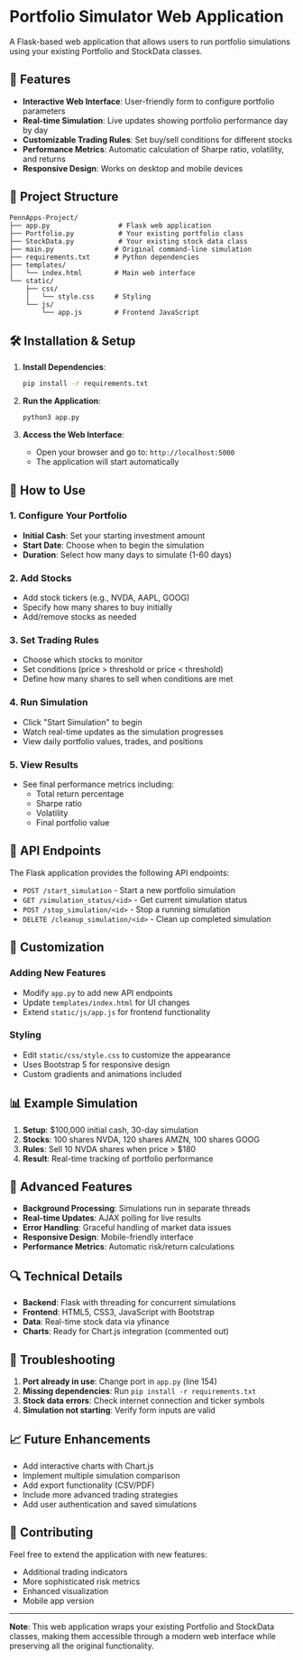 # Portfolio Simulator Web Application

A Flask-based web application that allows users to run portfolio simulations using your existing Portfolio and StockData classes.

## 🚀 Features

- **Interactive Web Interface**: User-friendly form to configure portfolio parameters
- **Real-time Simulation**: Live updates showing portfolio performance day by day
- **Customizable Trading Rules**: Set buy/sell conditions for different stocks
- **Performance Metrics**: Automatic calculation of Sharpe ratio, volatility, and returns
- **Responsive Design**: Works on desktop and mobile devices

## 📁 Project Structure

```
PennApps-Project/
├── app.py                 # Flask web application
├── Portfolio.py           # Your existing portfolio class
├── StockData.py           # Your existing stock data class
├── main.py               # Original command-line simulation
├── requirements.txt      # Python dependencies
├── templates/
│   └── index.html        # Main web interface
└── static/
    ├── css/
    │   └── style.css     # Styling
    └── js/
        └── app.js        # Frontend JavaScript
```

## 🛠️ Installation & Setup

1. **Install Dependencies**:
   ```bash
   pip install -r requirements.txt
   ```

2. **Run the Application**:
   ```bash
   python3 app.py
   ```

3. **Access the Web Interface**:
   - Open your browser and go to: `http://localhost:5000`
   - The application will start automatically

## 🎯 How to Use

### 1. Configure Your Portfolio
- **Initial Cash**: Set your starting investment amount
- **Start Date**: Choose when to begin the simulation
- **Duration**: Select how many days to simulate (1-60 days)

### 2. Add Stocks
- Add stock tickers (e.g., NVDA, AAPL, GOOG)
- Specify how many shares to buy initially
- Add/remove stocks as needed

### 3. Set Trading Rules
- Choose which stocks to monitor
- Set conditions (price > threshold or price < threshold)
- Define how many shares to sell when conditions are met

### 4. Run Simulation
- Click "Start Simulation" to begin
- Watch real-time updates as the simulation progresses
- View daily portfolio values, trades, and positions

### 5. View Results
- See final performance metrics including:
  - Total return percentage
  - Sharpe ratio
  - Volatility
  - Final portfolio value

## 🔧 API Endpoints

The Flask application provides the following API endpoints:

- `POST /start_simulation` - Start a new portfolio simulation
- `GET /simulation_status/<id>` - Get current simulation status
- `POST /stop_simulation/<id>` - Stop a running simulation
- `DELETE /cleanup_simulation/<id>` - Clean up completed simulation

## 🎨 Customization

### Adding New Features
- Modify `app.py` to add new API endpoints
- Update `templates/index.html` for UI changes
- Extend `static/js/app.js` for frontend functionality

### Styling
- Edit `static/css/style.css` to customize the appearance
- Uses Bootstrap 5 for responsive design
- Custom gradients and animations included

## 📊 Example Simulation

1. **Setup**: $100,000 initial cash, 30-day simulation
2. **Stocks**: 100 shares NVDA, 120 shares AMZN, 100 shares GOOG
3. **Rules**: Sell 10 NVDA shares when price > $180
4. **Result**: Real-time tracking of portfolio performance

## 🚀 Advanced Features

- **Background Processing**: Simulations run in separate threads
- **Real-time Updates**: AJAX polling for live results
- **Error Handling**: Graceful handling of market data issues
- **Responsive Design**: Mobile-friendly interface
- **Performance Metrics**: Automatic risk/return calculations

## 🔍 Technical Details

- **Backend**: Flask with threading for concurrent simulations
- **Frontend**: HTML5, CSS3, JavaScript with Bootstrap
- **Data**: Real-time stock data via yfinance
- **Charts**: Ready for Chart.js integration (commented out)

## 🐛 Troubleshooting

1. **Port already in use**: Change port in `app.py` (line 154)
2. **Missing dependencies**: Run `pip install -r requirements.txt`
3. **Stock data errors**: Check internet connection and ticker symbols
4. **Simulation not starting**: Verify form inputs are valid

## 📈 Future Enhancements

- Add interactive charts with Chart.js
- Implement multiple simulation comparison
- Add export functionality (CSV/PDF)
- Include more advanced trading strategies
- Add user authentication and saved simulations

## 🤝 Contributing

Feel free to extend the application with new features:
- Additional trading indicators
- More sophisticated risk metrics
- Enhanced visualization
- Mobile app version

---

**Note**: This web application wraps your existing Portfolio and StockData classes, making them accessible through a modern web interface while preserving all the original functionality.